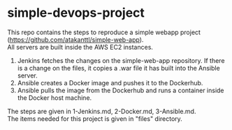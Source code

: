 # simple-devops-project
This repo contains the steps to reproduce a simple webapp project (https://github.com/atakanttl/simple-web-app).  
All servers are built inside the AWS EC2 instances.  

1. Jenkins fetches the changes on the simple-web-app repository. If there is a change on the files, it copies a .war file it has built into the Ansible server.
2. Ansible creates a Docker image and pushes it to the Dockerhub.
3. Ansible pulls the image from the Dockerhub and runs a container inside the Docker host machine.


The steps are given in 1-Jenkins.md, 2-Docker.md, 3-Ansible.md.  
The items needed for this project is given in "files" directory.
